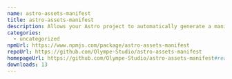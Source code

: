 ```yaml
---
name: astro-assets-manifest
title: astro-assets-manifest
description: Allows your Astro project to automatically generate a manifest of your assets.
categories:
  - uncategorized
npmUrl: https://www.npmjs.com/package/astro-assets-manifest
repoUrl: https://github.com/Olympe-Studio/astro-assets-manifest
homepageUrl: https://github.com/Olympe-Studio/astro-assets-manifest#readme
downloads: 13
---
```

